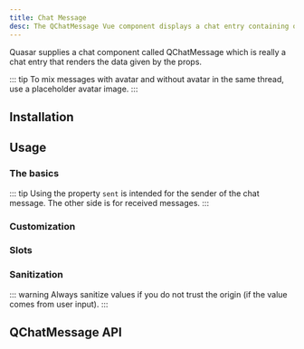 ```yaml
---
title: Chat Message
desc: The QChatMessage Vue component displays a chat entry containing one or more user messages.
---
```


Quasar supplies a chat component called QChatMessage which is really a chat entry that renders the data given by the props.

::: tip
To mix messages with avatar and without avatar in the same thread, use a placeholder avatar image.
:::

## Installation
<doc-installation components="QChatMessage" />

## Usage

### The basics

::: tip
Using the property `sent` is intended for the sender of the chat message. The other side is for received messages.
:::

<doc-example title="Basic" file="QChatMessage/Basic" />

<doc-example title="Name" file="QChatMessage/Name" />

<doc-example title="Avatar" file="QChatMessage/Avatar" />

<doc-example title="Stamp" file="QChatMessage/Stamp" />

<doc-example title="Label" file="QChatMessage/Label" />

### Customization

<doc-example title="Text and background color" file="QChatMessage/Color" />

<doc-example title="Size" file="QChatMessage/Size" />

### Slots

<doc-example title="Default slot" file="QChatMessage/SlotDefault" />

<doc-example title="Avatar/Stamp/Name slots" file="QChatMessage/SlotAvatarStampName" />

### Sanitization

::: warning
Always sanitize values if you do not trust the origin (if the value comes from user input).
:::

<doc-example title="Sanitized content" file="QChatMessage/Sanitize" />


## QChatMessage API
<doc-api file="QChatMessage" />
